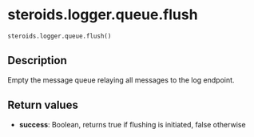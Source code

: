 steroids.logger.queue.flush
===========================

    steroids.logger.queue.flush()

Description
-----------

Empty the message queue relaying all messages to the log endpoint.

Return values
-------------

- __success__: Boolean, returns true if flushing is initiated, false otherwise